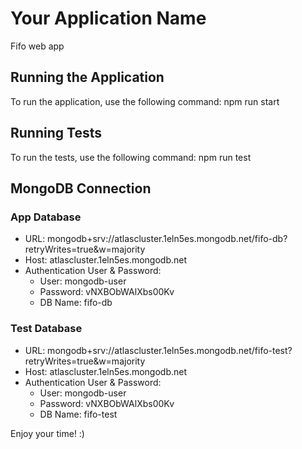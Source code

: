 # Your Application Name
Fifo web app

## Running the Application
To run the application, use the following command:
npm run start

## Running Tests
To run the tests, use the following command:
npm run test


## MongoDB Connection
### App Database
- URL: mongodb+srv://atlascluster.1eln5es.mongodb.net/fifo-db?retryWrites=true&w=majority
- Host: atlascluster.1eln5es.mongodb.net
- Authentication User & Password:
  - User: mongodb-user
  - Password: vNXBObWAlXbs00Kv
  - DB Name: fifo-db

### Test Database
- URL: mongodb+srv://atlascluster.1eln5es.mongodb.net/fifo-test?retryWrites=true&w=majority
- Host: atlascluster.1eln5es.mongodb.net
- Authentication User & Password:
  - User: mongodb-user
  - Password: vNXBObWAlXbs00Kv
  - DB Name: fifo-test

Enjoy your time! :)


